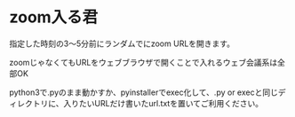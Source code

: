 # zoom入る君
指定した時刻の3〜5分前にランダムでにzoom URLを開きます。

zoomじゃなくてもURLをウェブブラウザで開くことで入れるウェブ会議系は全部OK

python3で.pyのまま動かすか、pyinstallerでexec化して、.py or execと同じディレクトリに、入りたいURLだけ書いたurl.txtを置いてご利用ください。